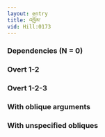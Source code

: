 ```yaml
---
layout: entry
title: འཁྱོམ་
vid: Hill:0173
---
```

### Dependencies (N = 0)


### Overt 1-2


### Overt 1-2-3


### With oblique arguments


### With unspecified obliques
